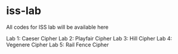 # iss-lab
All codes for ISS lab will be available here

Lab 1: Caeser Cipher 
Lab 2: Playfair Cipher 
Lab 3: Hill Cipher
Lab 4: Vegenere Cipher
Lab 5: Rail Fence Cipher

